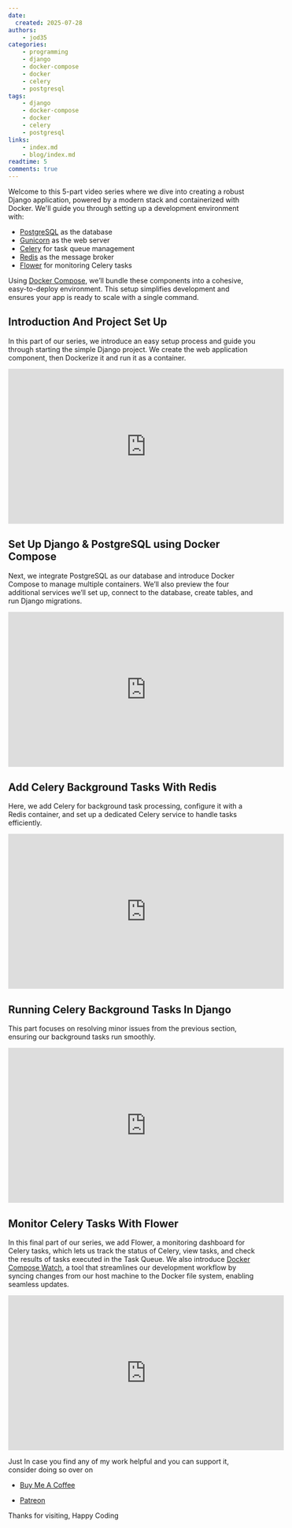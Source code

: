```yaml
---
date:
  created: 2025-07-28
authors:
    - jod35
categories:
    - programming
    - django
    - docker-compose
    - docker
    - celery
    - postgresql
tags:
    - django
    - docker-compose
    - docker
    - celery
    - postgresql
links:
    - index.md
    - blog/index.md
readtime: 5
comments: true
---
```


Welcome to this 5-part video series where we dive into creating a robust Django application, powered by a modern stack and containerized with Docker. We'll guide you through setting up a development environment with:

<!-- more -->

- [PostgreSQL](https://www.postgresql.org/) as the database
- [Gunicorn](https://gunicorn.org/) as the web server
- [Celery](https://docs.celeryproject.org/) for task queue management
- [Redis](https://redis.io/) as the message broker
- [Flower](https://flower.readthedocs.io/) for monitoring Celery tasks

Using [Docker Compose](https://docs.docker.com/compose/), we’ll bundle these components into a cohesive, easy-to-deploy environment. This setup simplifies development and ensures your app is ready to scale with a single command.

## Introduction And Project Set Up
In this part of our series, we introduce an easy setup process and guide you through starting the simple Django project. We create the web application component, then Dockerize it and run it as a container.

<iframe width="560" height="315" src="https://www.youtube.com/embed/vhUTpH2K7Gg?si=tMeHqYq4L28d7Bvr" title="YouTube video player" frameborder="0" allow="accelerometer; autoplay; clipboard-write; encrypted-media; gyroscope; picture-in-picture; web-share" referrerpolicy="strict-origin-when-cross-origin" allowfullscreen></iframe>

## Set Up Django & PostgreSQL using Docker Compose
Next, we integrate PostgreSQL as our database and introduce Docker Compose to manage multiple containers. We’ll also preview the four additional services we’ll set up, connect to the database, create tables, and run Django migrations.

<iframe width="560" height="315" src="https://www.youtube.com/embed/oJN33PuIn6s?si=TeGCa_XMySggbQEb" title="YouTube video player" frameborder="0" allow="accelerometer; autoplay; clipboard-write; encrypted-media; gyroscope; picture-in-picture; web-share" referrerpolicy="strict-origin-when-cross-origin" allowfullscreen></iframe>

## Add Celery Background Tasks With Redis
Here, we add Celery for background task processing, configure it with a Redis container, and set up a dedicated Celery service to handle tasks efficiently.

<iframe width="560" height="315" src="https://www.youtube.com/embed/ymdTuVnecY4?si=YT6ngBD1T3jT0plB" title="YouTube video player" frameborder="0" allow="accelerometer; autoplay; clipboard-write; encrypted-media; gyroscope; picture-in-picture; web-share" referrerpolicy="strict-origin-when-cross-origin" allowfullscreen></iframe>


## Running Celery Background Tasks In Django
This part focuses on resolving minor issues from the previous section, ensuring our background tasks run smoothly.

<iframe width="560" height="315" src="https://www.youtube.com/embed/ymdTuVnecY4?si=gwLbkvhVPvs0r6Ek" title="YouTube video player" frameborder="0" allow="accelerometer; autoplay; clipboard-write; encrypted-media; gyroscope; picture-in-picture; web-share" referrerpolicy="strict-origin-when-cross-origin" allowfullscreen></iframe>


## Monitor Celery Tasks With Flower
In this final part of our series, we add Flower, a monitoring dashboard for Celery tasks, which lets us track the status of Celery, view tasks, and check the results of tasks executed in the Task Queue. We also introduce [Docker Compose Watch](https://docs.docker.com/compose/how-tos/file-watch/), a tool that streamlines our development workflow by syncing changes from our host machine to the Docker file system, enabling seamless updates.

<iframe width="560" height="315" src="https://www.youtube.com/embed/5oznWhK3pGs?si=675cozQV8nojQhIx" title="YouTube video player" frameborder="0" allow="accelerometer; autoplay; clipboard-write; encrypted-media; gyroscope; picture-in-picture; web-share" referrerpolicy="strict-origin-when-cross-origin" allowfullscreen></iframe>

Just In case you find any of my work helpful and you can support it, consider doing so over on 

- [Buy Me A Coffee](https://buymeacoffee.com/jod35)

- [Patreon](https://patreon.com/jod35)


Thanks for visiting, Happy Coding

